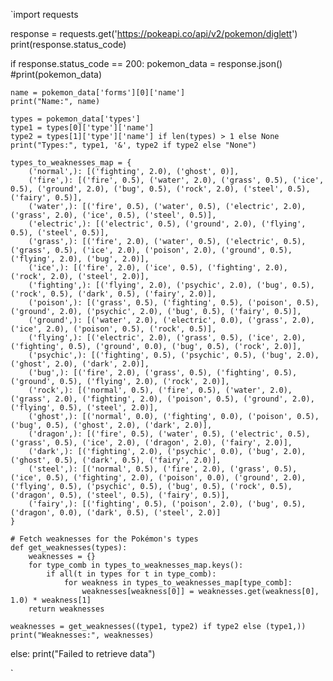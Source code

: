 `import requests

response = requests.get('https://pokeapi.co/api/v2/pokemon/diglett')
print(response.status_code)

if response.status_code == 200:
    pokemon_data = response.json()
    #print(pokemon_data)

    name = pokemon_data['forms'][0]['name']
    print("Name:", name)

    types = pokemon_data['types']
    type1 = types[0]['type']['name']
    type2 = types[1]['type']['name'] if len(types) > 1 else None
    print("Types:", type1, '&', type2 if type2 else "None")

    types_to_weaknesses_map = {
        ('normal',): [('fighting', 2.0), ('ghost', 0)],
        ('fire',): [('fire', 0.5), ('water', 2.0), ('grass', 0.5), ('ice', 0.5), ('ground', 2.0), ('bug', 0.5), ('rock', 2.0), ('steel', 0.5), ('fairy', 0.5)],
        ('water',): [('fire', 0.5), ('water', 0.5), ('electric', 2.0), ('grass', 2.0), ('ice', 0.5), ('steel', 0.5)],
        ('electric',): [('electric', 0.5), ('ground', 2.0), ('flying', 0.5), ('steel', 0.5)],
        ('grass',): [('fire', 2.0), ('water', 0.5), ('electric', 0.5), ('grass', 0.5), ('ice', 2.0), ('poison', 2.0), ('ground', 0.5), ('flying', 2.0), ('bug', 2.0)],
        ('ice',): [('fire', 2.0), ('ice', 0.5), ('fighting', 2.0), ('rock', 2.0), ('steel', 2.0)],
        ('fighting',): [('flying', 2.0), ('psychic', 2.0), ('bug', 0.5), ('rock', 0.5), ('dark', 0.5), ('fairy', 2.0)],
        ('poison',): [('grass', 0.5), ('fighting', 0.5), ('poison', 0.5), ('ground', 2.0), ('psychic', 2.0), ('bug', 0.5), ('fairy', 0.5)],
        ('ground',): [('water', 2.0), ('electric', 0.0), ('grass', 2.0), ('ice', 2.0), ('poison', 0.5), ('rock', 0.5)],
        ('flying',): [('electric', 2.0), ('grass', 0.5), ('ice', 2.0), ('fighting', 0.5), ('ground', 0.0), ('bug', 0.5), ('rock', 2.0)],
        ('psychic',): [('fighting', 0.5), ('psychic', 0.5), ('bug', 2.0), ('ghost', 2.0), ('dark', 2.0)],
        ('bug',): [('fire', 2.0), ('grass', 0.5), ('fighting', 0.5), ('ground', 0.5), ('flying', 2.0), ('rock', 2.0)],
        ('rock',): [('normal', 0.5), ('fire', 0.5), ('water', 2.0), ('grass', 2.0), ('fighting', 2.0), ('poison', 0.5), ('ground', 2.0), ('flying', 0.5), ('steel', 2.0)],
        ('ghost',): [('normal', 0.0), ('fighting', 0.0), ('poison', 0.5), ('bug', 0.5), ('ghost', 2.0), ('dark', 2.0)],
        ('dragon',): [('fire', 0.5), ('water', 0.5), ('electric', 0.5), ('grass', 0.5), ('ice', 2.0), ('dragon', 2.0), ('fairy', 2.0)],
        ('dark',): [('fighting', 2.0), ('psychic', 0.0), ('bug', 2.0), ('ghost', 0.5), ('dark', 0.5), ('fairy', 2.0)],
        ('steel',): [('normal', 0.5), ('fire', 2.0), ('grass', 0.5), ('ice', 0.5), ('fighting', 2.0), ('poison', 0.0), ('ground', 2.0), ('flying', 0.5), ('psychic', 0.5), ('bug', 0.5), ('rock', 0.5), ('dragon', 0.5), ('steel', 0.5), ('fairy', 0.5)],
        ('fairy',): [('fighting', 0.5), ('poison', 2.0), ('bug', 0.5), ('dragon', 0.0), ('dark', 0.5), ('steel', 2.0)]
    }

    # Fetch weaknesses for the Pokémon's types
    def get_weaknesses(types):
        weaknesses = {}
        for type_comb in types_to_weaknesses_map.keys():
            if all(t in types for t in type_comb):
                for weakness in types_to_weaknesses_map[type_comb]:
                    weaknesses[weakness[0]] = weaknesses.get(weakness[0], 1.0) * weakness[1]
        return weaknesses

    weaknesses = get_weaknesses((type1, type2) if type2 else (type1,))
    print("Weaknesses:", weaknesses)
else:
    print("Failed to retrieve data")

`

